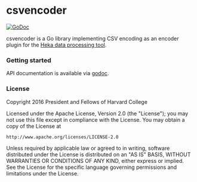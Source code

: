 csvencoder
==========

[![GoDoc](https://godoc.org/github.com/berkmancenter/csvencoder?status.png)](https://godoc.org/github.com/berkmancenter/csvencoder)

csvencoder is a Go library implementing CSV encoding as an encoder plugin for the [Heka data processing tool](http://hekad.readthedocs.org).

### Getting started

API documentation is available via [godoc](https://godoc.org/github.com/berkmancenter/csvencoder).

### License

Copyright 2016 President and Fellows of Harvard College

Licensed under the Apache License, Version 2.0 (the "License");
you may not use this file except in compliance with the License.
You may obtain a copy of the License at

    http://www.apache.org/licenses/LICENSE-2.0

Unless required by applicable law or agreed to in writing, software
distributed under the License is distributed on an "AS IS" BASIS,
WITHOUT WARRANTIES OR CONDITIONS OF ANY KIND, either express or implied.
See the License for the specific language governing permissions and
limitations under the License.
